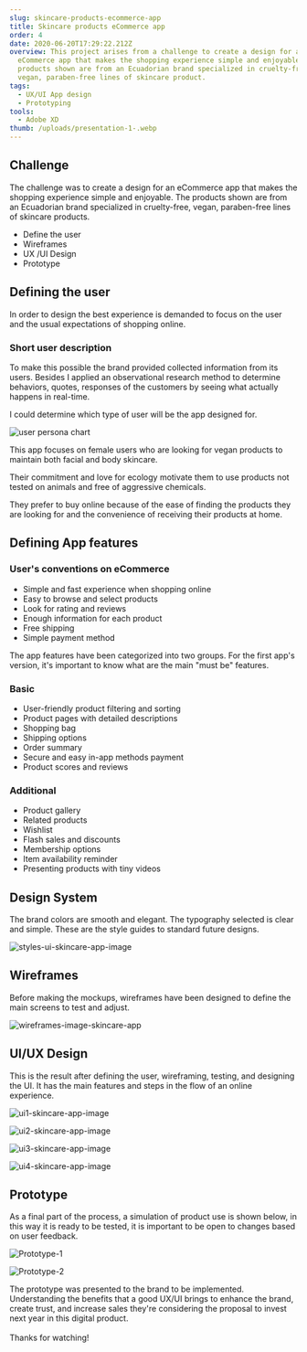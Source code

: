 ```yaml
---
slug: skincare-products-ecommerce-app
title: Skincare products eCommerce app
order: 4
date: 2020-06-20T17:29:22.212Z
overview: This project arises from a challenge to create a design for an
  eCommerce app that makes the shopping experience simple and enjoyable.  The
  products shown are from an Ecuadorian brand specialized in cruelty-free,
  vegan, paraben-free lines of skincare product.
tags:
  - UX/UI App design
  - Prototyping
tools:
  - Adobe XD
thumb: /uploads/presentation-1-.webp
---
```

## Challenge

The challenge was to create a design for an eCommerce app that makes the shopping experience simple and enjoyable.  The products shown are from an Ecuadorian brand specialized in cruelty-free, vegan, paraben-free lines of skincare products. 

* Define the user
* Wireframes
* UX /UI Design
* Prototype

## Defining the user

In order to design the best experience is demanded to focus on the user and the usual expectations of shopping online.

### Short user description

To make this possible the brand provided collected information from its users. Besides I applied an observational research method to determine behaviors, quotes, responses of the customers by seeing what actually happens in real-time.

I could determine which type of user will be the app designed for.

![user persona chart](/uploads/user-persona-govegan.webp "user persona")

This app focuses on female users who are looking for vegan products to maintain both facial and body skincare.

Their commitment and love for ecology motivate them to use products not tested on animals and free of aggressive chemicals.

They prefer to buy online because of the ease of finding the products they are looking for and the convenience of receiving their products at home.

## Defining App features

### User's conventions on eCommerce

* Simple and fast experience when shopping online
* Easy to browse and select products
* Look for rating and reviews
* Enough information for each product
* Free shipping
* Simple payment method

The app features have been categorized into two groups. For the first app's version, it's important to know what are the main "must be" features.

### Basic

* User-friendly product filtering and sorting
* Product pages with detailed descriptions
* Shopping bag
* Shipping options
* Order summary
* Secure and easy in-app methods payment
* Product scores and reviews

### Additional

* Product gallery
* Related products
* Wishlist
* Flash sales and discounts
* Membership options
* Item availability reminder
* Presenting products with tiny videos

## Design System

The brand colors are smooth and elegant. The typography selected is clear and simple. These are the style guides to standard future designs.

![styles-ui-skincare-app-image](/uploads/style-skincare-app-image-ui.webp "styles-ui-skincare-app-image")

## Wireframes

Before making the mockups, wireframes have been designed to define the main screens to test and adjust.

![wireframes-image-skincare-app](/uploads/wireframes-skincare-app-image.webp "wireframes-image-skincare-app")

## UI/UX Design

This is the result after defining the user, wireframing, testing, and designing the UI. It has the main features and steps in the flow of an online experience.

![ui1-skincare-app-image](/uploads/ui1-skincare-app-image.webp "ui1-skincare-app-image")

![ui2-skincare-app-image](/uploads/ui2-skincare-app-image.webp "ui2-skincare-app-image")

![ui3-skincare-app-image](/uploads/u3-skincare-app-image.webp "ui3-skincare-app-image")

![ui4-skincare-app-image](/uploads/u4-skincare-app-image.webp "ui4-skincare-app-image")

## Prototype

As a final part of the process, a simulation of product use is shown below, in this way it is ready to be tested, it is important to be open to changes based on user feedback.

![Prototype-1](/uploads/gif1-skincare-ui.gif "Prototype-1")

![Prototype-2](/uploads/gif2-skincare-ui.gif "Prototype-2")

The prototype was presented to the brand to be implemented. Understanding the benefits that a good UX/UI brings to enhance the brand, create trust, and increase sales they're considering the proposal to invest next year in this digital product.\
\
Thanks for watching!